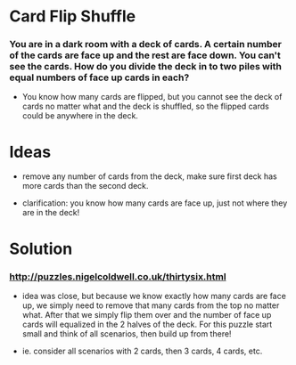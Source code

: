 # Card Flip Shuffle
### You are in a dark room with a deck of cards. A certain number of the cards are face up and the rest are face down. You can't see the cards. How do you divide the deck in to two piles with equal numbers of face up cards in each?
* You know how many cards are flipped, but you cannot see the deck of cards no matter what and the deck is shuffled, so the flipped cards could be anywhere in the deck.


# Ideas

* remove any number of cards from the deck, make sure first deck has more cards than the second deck.

* clarification: you know how many cards are face up, just not where they are in the deck!


# Solution

### http://puzzles.nigelcoldwell.co.uk/thirtysix.html

* idea was close, but because we know exactly how many cards are face up, we simply need to remove that many cards from the top no matter what. After that we simply flip them over and the number of face up cards will equalized in the 2 halves of the deck. For this puzzle start small and think of all scenarios, then build up from there!

* ie. consider all scenarios with 2 cards, then 3 cards, 4 cards, etc.
